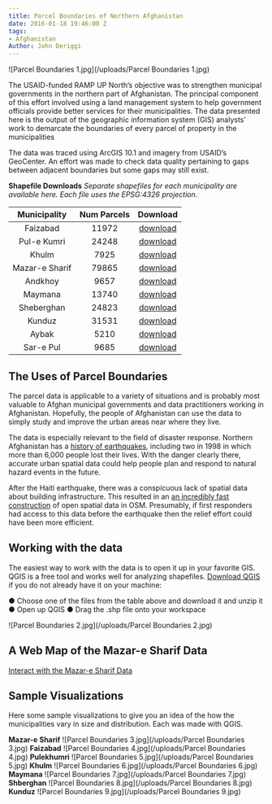 ```yaml
---
title: Parcel Boundaries of Northern Afghanistan
date: 2016-01-18 19:46:00 Z
tags:
- Afghanistan
Author: John Deriggi
---
```


![Parcel Boundaries 1.jpg](/uploads/Parcel Boundaries 1.jpg)

The USAID-funded RAMP UP North’s objective was to strengthen municipal governments in the northern part of Afghanistan. The principal component of this effort involved using a land management system to help government officials provide better services for their municipalities. The data presented here is the output of the geographic information system (GIS) analysts’ work to demarcate the boundaries of every parcel of property in the municipalities

<!--more-->

The data was traced using ArcGIS 10.1 and imagery from USAID’s GeoCenter. An effort was made to check data quality pertaining to gaps between adjacent boundaries but some gaps may still exist.

**Shapefile Downloads**
*Separate shapefiles for each municipality are available here. Each file uses the EPSG:4326 projection.*

|  Municipality  | Num Parcels | Download |
|:--------------:|:-----------:|:--------:|
|    Faizabad    |    11972    | [download ](https://github.com/deriggi/RAMPUPNorthData/blob/master/municipal_parcels_export/Badakshan)|
|   Pul-e Kumri  |    24248    | [download ](https://github.com/deriggi/RAMPUPNorthData/blob/master/municipal_parcels_export/Baghlan)|
|      Khulm     |     7925    | [download ](https://github.com/deriggi/RAMPUPNorthData/blob/master/municipal_parcels_export/Balkh)|
| Mazar-e Sharif |    79865    | [download ](https://github.com/deriggi/RAMPUPNorthData/blob/master/municipal_parcels_export/Balkh)|
|     Andkhoy    |     9657    | [download ](https://github.com/deriggi/RAMPUPNorthData/blob/master/municipal_parcels_export/Faryab)|
|     Maymana    |    13740    | [download ](https://github.com/deriggi/RAMPUPNorthData/blob/master/municipal_parcels_export/Faryab)|
|   Sheberghan   |    24823    | [download ](https://github.com/deriggi/RAMPUPNorthData/blob/master/municipal_parcels_export/Jawzjan)|
|     Kunduz     |    31531    | [download ](https://github.com/deriggi/RAMPUPNorthData/blob/master/municipal_parcels_export/Kunduz)|
|      Aybak     |     5210    | [download ](https://github.com/deriggi/RAMPUPNorthData/blob/master/municipal_parcels_export/Samangan)|
|    Sar-e Pul   |     9685    | [download ](https://github.com/deriggi/RAMPUPNorthData/blob/master/municipal_parcels_export/Sarepul)|


## The Uses of Parcel Boundaries
The parcel data is applicable to a variety of situations and is probably most valuable to Afghan municipal governments and data practitioners working in Afghanistan. Hopefully, the people of Afghanistan can use the data to simply study and improve the urban areas near where they live.

The data is especially relevant to the field of disaster response. Northern Afghanistan has a [history of earthquakes](http://earthquake.usgs.gov/earthquakes/world/historical_country.php#afghanistan), including two in 1998 in which more than 6,000 people lost their lives. With the danger clearly there, accurate urban spatial data could help people plan and respond to natural hazard events in the future.

After the Haiti earthquake, there was a conspicuous lack of spatial data about building infrastructure. This resulted in an [an incredibly fast construction](http://vimeo.com/9182869) of open spatial data in OSM. Presumably, if first responders had access to this data before the earthquake then the relief effort could have been more efficient.

## Working with the data

The easiest way to work with the data is to open it up in your favorite GIS. QGIS is a free tool and works well for analyzing shapefiles. [Download QGIS](http://www.qgis.org/en/site/forusers/download.html) if you do not already have it on your machine:

●	Choose one of the files from the table above and download it and unzip it
●	Open up QGIS
●	Drag the .shp file onto your workspace 

![Parcel Boundaries 2.jpg](/uploads/Parcel Boundaries 2.jpg)

## A Web Map of the Mazar-e Sharif Data

[Interact with the Mazar-e Sharif Data
](http://deriggi.github.io/RUNorthArcPy/mazar/mazar.html)

## Sample Visualizations

Here some sample visualizations to give you an idea of the how the municipalities vary in size and distribution. Each was made with QGIS.

**Mazar-e Sharif**
![Parcel Boundaries 3.jpg](/uploads/Parcel Boundaries 3.jpg)
**Faizabad**
![Parcel Boundaries 4.jpg](/uploads/Parcel Boundaries 4.jpg)
**Pulekhumri**
![Parcel Boundaries 5.jpg](/uploads/Parcel Boundaries 5.jpg)
**Khulm**
![Parcel Boundaries 6.jpg](/uploads/Parcel Boundaries 6.jpg)
**Maymana**
![Parcel Boundaries 7.jpg](/uploads/Parcel Boundaries 7.jpg)
**Shberghan**
![Parcel Boundaries 8.jpg](/uploads/Parcel Boundaries 8.jpg)
**Kunduz**
![Parcel Boundaries 9.jpg](/uploads/Parcel Boundaries 9.jpg)